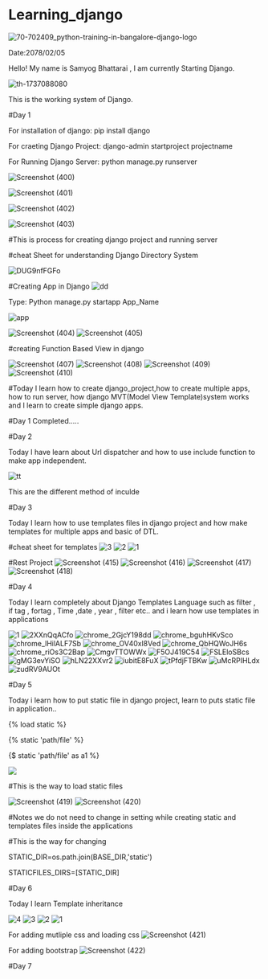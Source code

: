 # Learning_django
![70-702409_python-training-in-bangalore-django-logo](https://user-images.githubusercontent.com/74084097/169236956-54343484-b41f-4549-a315-dc4991933fef.png)


Date:2078/02/05

Hello! My name is Samyog Bhattarai , I am currently Starting Django.

![th-1737088080](https://user-images.githubusercontent.com/74084097/169230473-31c2c667-bcc6-42f6-96c5-7a6ff03319b9.png)

This is the working system of Django.

#Day 1

For installation of django: pip install django

For craeting Django Project: django-admin  startproject  projectname

For Running Django Server: python manage.py runserver


![Screenshot (400)](https://user-images.githubusercontent.com/74084097/169237464-f196ade0-c4af-44d2-b99d-c114469f8ece.png)

![Screenshot (401)](https://user-images.githubusercontent.com/74084097/169237478-57a10ab9-1d1c-45c8-a8bf-cc7becacc05b.png)

![Screenshot (402)](https://user-images.githubusercontent.com/74084097/169237481-cd4ea1fd-8c9e-4fa1-a743-bd77f86a96c9.png)

![Screenshot (403)](https://user-images.githubusercontent.com/74084097/169237485-27865592-6bbb-46d3-96db-394f02a096b2.png)

#This is process for creating django project and running server

#cheat Sheet for understanding Django Directory System

![DUG9nfFGFo](https://user-images.githubusercontent.com/74084097/169241224-057fe5b6-7b91-484d-b461-bb23db5652c8.png)




#Creating App in Django
![dd](https://user-images.githubusercontent.com/74084097/169243531-32fbcddb-f0c1-43b9-82a2-8e3e70369196.png)

Type: Python manage.py startapp App_Name

![app](https://user-images.githubusercontent.com/74084097/169242404-e914fcbb-041c-4847-8046-28c196513eab.png)

![Screenshot (404)](https://user-images.githubusercontent.com/74084097/169243120-ba9db64f-5707-4543-bf64-7be1fa829cd5.png)
![Screenshot (405)](https://user-images.githubusercontent.com/74084097/169243127-24c82a8e-659d-4a8f-8dda-e290761de303.png)

#creating Function Based View in django

![Screenshot (407)](https://user-images.githubusercontent.com/74084097/169245952-cb844f1c-e7a8-40f9-9225-407ae5591241.png)
![Screenshot (408)](https://user-images.githubusercontent.com/74084097/169245959-e4401851-693e-490f-b266-a8eb63b521ff.png)
![Screenshot (409)](https://user-images.githubusercontent.com/74084097/169245960-6813921e-34d6-45ae-9e39-265a8ce512a1.png)
![Screenshot (410)](https://user-images.githubusercontent.com/74084097/169245963-c3d2a593-a79a-4a11-a520-fdbf41e8b1e0.png)


#Today I learn how to create django_project,how to create multiple apps, how to run server, how django MVT(Model View Template)system works and I learn to create simple django apps.

#Day 1 Completed.....

#Day 2

Today I have learn about Url dispatcher and how to use include function to make app independent.

![tt](https://user-images.githubusercontent.com/74084097/169690618-d32083b6-f930-4dcb-a194-9e634a791638.png)

This are the different method of inculde


#Day 3

Today I learn how to use templates files in django project and how make templates for multiple apps and basic of DTL.

#cheat sheet for templates
![3](https://user-images.githubusercontent.com/74084097/169806972-fc5a25ab-f82a-4c39-b479-39c8f73cdd8a.png)
![2](https://user-images.githubusercontent.com/74084097/169806982-e093b7bb-4fe7-46ae-8669-dc8506576a9e.png)
![1](https://user-images.githubusercontent.com/74084097/169806987-edc5b17e-5464-497a-973d-3692c3b55c6b.png)

#Rest Project
![Screenshot (415)](https://user-images.githubusercontent.com/74084097/169805710-be71c712-eaeb-4405-9418-1c6be7585043.png)
![Screenshot (416)](https://user-images.githubusercontent.com/74084097/169805718-69e4f6e4-a295-4658-8c71-63b03f2e2446.png)
![Screenshot (417)](https://user-images.githubusercontent.com/74084097/169805721-43ba1e4a-43ce-4ae3-816d-ed85dbe79e4f.png)
![Screenshot (418)](https://user-images.githubusercontent.com/74084097/169805723-129695fe-7a12-4ccc-b480-13b7e486eead.png)

#Day 4

Today I learn completely about Django Templates Language such as filter , if tag ,  fortag , Time ,date , year , filter etc.. and i learn how use templates in applications


![1](https://user-images.githubusercontent.com/74084097/169994339-201c2696-23fa-491e-bfa2-af1db34968d1.png)
![2XXnQqACfo](https://user-images.githubusercontent.com/74084097/169994350-584ef91b-e71b-4b6b-a060-04d4082c836f.png)
![chrome_2GjcY198dd](https://user-images.githubusercontent.com/74084097/169994353-9f49282d-eb1f-45db-8e98-8b57a744a684.png)
![chrome_bguhHKvSco](https://user-images.githubusercontent.com/74084097/169994356-5b129a2f-de5f-417b-ac4f-b570efb46ed9.png)
![chrome_lHilALF7Sb](https://user-images.githubusercontent.com/74084097/169994361-d8b900ce-7f3b-455e-8f51-fbd838a6f7b3.png)
![chrome_OV40xl8Ved](https://user-images.githubusercontent.com/74084097/169994363-c873ae9e-9836-4fe8-be6c-a2f2d5f7f98f.png)
![chrome_QbHQWoJH6s](https://user-images.githubusercontent.com/74084097/169994367-824dbfee-824e-4bc5-a747-9bf777cff8d7.png)
![chrome_riOs3C2Bap](https://user-images.githubusercontent.com/74084097/169994368-b0feecb6-037a-42a6-a1e4-383d6f4ded0a.png)
![CmgvTTOWWx](https://user-images.githubusercontent.com/74084097/169994371-0f2a47d2-d04e-4f10-b4d5-5f699cbd4454.png)
![F5OJ419C54](https://user-images.githubusercontent.com/74084097/169994375-db01ebd3-4038-4a42-a770-93c52f890687.png)
![FSLEloSBcs](https://user-images.githubusercontent.com/74084097/169994379-36e96bd4-cd19-4511-949f-66025fc87acd.png)
![gMG3evYiSO](https://user-images.githubusercontent.com/74084097/169994383-82babddf-0143-4f86-a7d5-004783c8e676.png)
![hLN22XXvr2](https://user-images.githubusercontent.com/74084097/169994388-ded370f7-74d7-4812-92e6-5eb78b9c4443.png)
![iubitE8FuX](https://user-images.githubusercontent.com/74084097/169994390-db7b1c0e-e635-41c1-99d6-8ecab67de9e0.png)
![tPfdjFTBKw](https://user-images.githubusercontent.com/74084097/169994393-e4210b07-e238-4304-9d45-890051223aaf.png)
![uMcRPIHLdx](https://user-images.githubusercontent.com/74084097/169994395-cacd8259-ae06-4840-a4e4-f31839f3cd78.png)
![zudRV9AUOt](https://user-images.githubusercontent.com/74084097/169994398-e37a5511-6649-4ac3-8fff-e6fd60ca49d2.png)



#Day 5

Today i learn how to put static file in django project, learn to puts static file in application..

{% load static %}

{% static 'path/file' %}

{$ static 'path/file'  as a1 %}

<img src={{a1}}/>

#This is the way to load static files

![Screenshot (419)](https://user-images.githubusercontent.com/74084097/170256440-609f4964-998f-43db-b113-24f9b79fac2c.png)
![Screenshot (420)](https://user-images.githubusercontent.com/74084097/170256450-0eda5bb3-1d43-4ca0-b092-7dd467ff4a1a.png)



#Notes we do not need to change in setting while creating static and templates files inside the applications

#This is the way for changing

STATIC_DIR=os.path.join(BASE_DIR,'static')

STATICFILES_DIRS=[STATIC_DIR]

#Day 6

Today I learn Template inheritance





![4](https://user-images.githubusercontent.com/74084097/170617944-b624cdb3-6327-476a-b378-d62b9318a483.png)
![3](https://user-images.githubusercontent.com/74084097/170617949-2f77e64a-9721-4a1e-94a4-f448e22ca76e.png)
![2](https://user-images.githubusercontent.com/74084097/170617953-c6a033b9-b6b9-4e15-a2cc-2912c6657c9a.png)
![1](https://user-images.githubusercontent.com/74084097/170617956-6bd60a3b-a5b7-4d69-b15c-4c72080a63d9.png)

For adding mutliple css and loading css
![Screenshot (421)](https://user-images.githubusercontent.com/74084097/170618032-8d0f3a09-bca8-4010-8c9a-cbd5f1a7d06c.png)

For adding bootstrap
![Screenshot (422)](https://user-images.githubusercontent.com/74084097/170618813-e17d385c-7ede-4cee-b884-53193b89089e.png)



#Day 7


